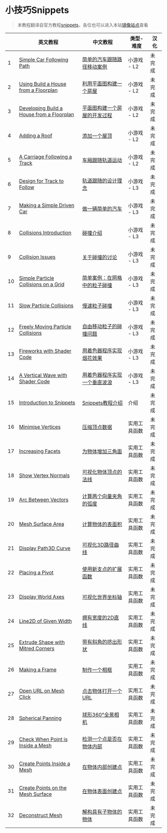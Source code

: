 # 小技巧Snippets
> 本教程翻译自官方教程[snippets](https://doc.babylonjs.com/snippets/)，各位也可以进入本站[镜像站点](https://endoc.cnbabylon.com/snippets/)查看


|    | 英文教程                                                                                                           | 中文教程                                                                       | 类型-难度 | 汉化 |
| -- | ---------------------------------------------------------------------------------------------------------------------- | ---------------------------------------------------------------------------------- | ------------ | ------ |
| 1  | <a href='https://endoc.cnbabylon.com/snippets/Car_Path' target='_blank'>Simple Car Following Path</a>                  | [简单的汽车跟随路径移动案例](https://doc.cnbabylon.com/1-0-snippets_Car_Path) | 小游戏 - L2 | 未完成 |
| 2  | <a href='https://endoc.cnbabylon.com/snippets/House_Use' target='_blank'>Using Build a House from a Floorplan</a>      | [利用平面图构建一个房屋](https://doc.cnbabylon.com/2-0-snippets_House_Use) | 小游戏 - L2 | 未完成 |
| 3  | <a href='https://endoc.cnbabylon.com/snippets/House' target='_blank'>Developing Build a House from a Floorplan</a>     | [平面图构建一个房屋的开发过程](https://doc.cnbabylon.com/3-0-snippets_House) | 小游戏 - L2 | 未完成 |
| 4  | <a href='https://endoc.cnbabylon.com/snippets/roof' target='_blank'>Adding a Roof</a>                                  | [添加一个屋顶](https://doc.cnbabylon.com/4-0-snippets_roof)                  | 小游戏 - L2 | 未完成 |
| 5  | <a href='https://endoc.cnbabylon.com/snippets/Track' target='_blank'>A Carriage Following a Track</a>                  | [车厢跟随轨道运动](https://doc.cnbabylon.com/5-0-snippets_Track)           | 小游戏 - L2 | 未完成 |
| 6  | <a href='https://endoc.cnbabylon.com/snippets/Track_Code' target='_blank'>Design for Track to Follow</a>               | [轨道跟随的设计理念](https://doc.cnbabylon.com/6-0-snippets_Track_Code)   | 小游戏 - L3 | 未完成 |
| 7  | <a href='https://endoc.cnbabylon.com/snippets/Car_Driven' target='_blank'>Making a Simple Driven Car</a>               | [做一辆简单的汽车](https://doc.cnbabylon.com/7-0-snippets_Car_Driven)      | 小游戏 - L3 | 未完成 |
| 8  | <a href='https://endoc.cnbabylon.com/snippets/Collide_Intro' target='_blank'>Collisions Introduction</a>               | [碰撞介绍](https://doc.cnbabylon.com/8-0-snippets_Collide_Intro)               | 小游戏 - L3 | 未完成 |
| 9  | <a href='https://endoc.cnbabylon.com/snippets/Issues' target='_blank'>Collision Issues</a>                             | [关于碰撞的讨论](https://doc.cnbabylon.com/9-0-snippets_Issues)             | 小游戏 - L3 | 未完成 |
| 10 | <a href='https://endoc.cnbabylon.com/snippets/Grid_Moves' target='_blank'>Simple Particle Collisions on a Grid</a>     | [简单案例：在网格中的粒子碰撞](https://doc.cnbabylon.com/10-0-snippets_Grid_Moves) | 小游戏 - L3 | 未完成 |
| 11 | <a href='https://endoc.cnbabylon.com/snippets/Slow_Collide' target='_blank'>Slow Particle Collisions</a>               | [慢速粒子碰撞](https://doc.cnbabylon.com/11-0-snippets_Slow_Collide)         | 小游戏 - L3 | 未完成 |
| 12 | <a href='https://endoc.cnbabylon.com/snippets/Free_Collide' target='_blank'>Freely Moving Particle Collisions</a>      | [自由移动粒子的碰撞问题](https://doc.cnbabylon.com/12-0-snippets_Free_Collide) | 小游戏 - L3 | 未完成 |
| 13 | <a href='https://endoc.cnbabylon.com/snippets/Writing2' target='_blank'>Fireworks with Shader Code</a>                 | [用着色器程序实现烟花效果](https://doc.cnbabylon.com/13-0-snippets_Writing2) | 小游戏 - L3 | 未完成 |
| 14 | <a href='https://endoc.cnbabylon.com/snippets/Writing1' target='_blank'>A Vertical Wave with Shader Code</a>           | [用着色器程序实现一个垂直波浪](https://doc.cnbabylon.com/14-0-snippets_Writing1) | 小游戏 - L3 | 未完成 |
| 15 | <a href='https://endoc.cnbabylon.com/snippets/Introduction' target='_blank'>Introduction to Snippets</a>               | [Snippets教程介绍](https://doc.cnbabylon.com/15-0-snippets_Introduction)       | 介绍       | 未完成 |
| 16 | <a href='https://endoc.cnbabylon.com/snippets/Minimise_Vertices' target='_blank'>Minimise Vertices</a>                 | [压缩顶点数据](https://doc.cnbabylon.com/16-0-snippets_Minimise_Vertices)    | 实用工具函数 | 未完成 |
| 17 | <a href='https://endoc.cnbabylon.com/snippets/Increasing_Facets' target='_blank'>Increasing Facets</a>                 | [为物体增加三角面](https://doc.cnbabylon.com/17-0-snippets_Increasing_Facets) | 实用工具函数 | 未完成 |
| 18 | <a href='https://endoc.cnbabylon.com/snippets/Normals' target='_blank'>Show Vertex Normals</a>                         | [可视化物体顶点的法线](https://doc.cnbabylon.com/18-0-snippets_Normals)  | 实用工具函数 | 未完成 |
| 19 | <a href='https://endoc.cnbabylon.com/snippets/Sector' target='_blank'>Arc Between Vectors</a>                          | [计算两个向量夹角的弧度](https://doc.cnbabylon.com/19-0-snippets_Sector) | 实用工具函数 | 未完成 |
| 20 | <a href='https://endoc.cnbabylon.com/snippets/area' target='_blank'>Mesh Surface Area</a>                              | [计算物体的表面积](https://doc.cnbabylon.com/20-0-snippets_area)           | 实用工具函数 | 未完成 |
| 21 | <a href='https://endoc.cnbabylon.com/snippets/Path3D' target='_blank'>Display Path3D Curve</a>                         | [可视化3D路径曲线](https://doc.cnbabylon.com/21-0-snippets_Path3D)          | 实用工具函数 | 未完成 |
| 22 | <a href='https://endoc.cnbabylon.com/snippets/Pivot' target='_blank'>Placing a Pivot</a>                               | [使用新支点的扩展函数](https://doc.cnbabylon.com/22-0-snippets_Pivot)    | 实用工具函数 | 未完成 |
| 23 | <a href='https://endoc.cnbabylon.com/snippets/World_Axes' target='_blank'>Display World Axes</a>                       | [可视化世界坐标轴](https://doc.cnbabylon.com/23-0-snippets_World_Axes)     | 实用工具函数 | 未完成 |
| 24 | <a href='https://endoc.cnbabylon.com/snippets/Line2D' target='_blank'>Line2D of Given Width</a>                        | [拥有宽度的2D直线](https://doc.cnbabylon.com/24-0-snippets_Line2D)          | 实用工具函数 | 未完成 |
| 25 | <a href='https://endoc.cnbabylon.com/snippets/Mitred' target='_blank'>Extrude Shape with Mitred Corners</a>            | [带有斜角的挤出形状](https://doc.cnbabylon.com/25-0-snippets_Mitred)      | 实用工具函数 | 未完成 |
| 26 | <a href='https://endoc.cnbabylon.com/snippets/Frame' target='_blank'>Making a Frame</a>                                | [制作一个相框](https://doc.cnbabylon.com/26-0-snippets_Frame)                | 实用工具函数 | 未完成 |
| 27 | <a href='https://endoc.cnbabylon.com/snippets/OpenUrl' target='_blank'>Open URL on Mesh Click</a>                      | [点击物体打开一个URL](https://doc.cnbabylon.com/27-0-snippets_OpenUrl)     | 实用工具函数 | 未完成 |
| 28 | <a href='https://endoc.cnbabylon.com/snippets/SphericalPanning' target='_blank'>Spherical Panning</a>                  | [球形360°全景相机](https://doc.cnbabylon.com/28-0-snippets_SphericalPanning) | 实用工具函数 | 未完成 |
| 29 | <a href='https://endoc.cnbabylon.com/snippets/IsInside' target='_blank'>Check When Point is Inside a Mesh</a>          | [检测一个点是否在物体内部](https://doc.cnbabylon.com/29-0-snippets_IsInside) | 实用工具函数 | 未完成 |
| 30 | <a href='https://endoc.cnbabylon.com/snippets/InnerMeshPoints' target='_blank'>Create Points Inside a Mesh</a>         | [在物体内部创建点](https://doc.cnbabylon.com/30-0-snippets_InnerMeshPoints) | 实用工具函数 | 未完成 |
| 31 | <a href='https://endoc.cnbabylon.com/snippets/SurfaceMeshPoints' target='_blank'>Create Points on the Mesh Surface</a> | [在物体表面创建点](https://doc.cnbabylon.com/31-0-snippets_SurfaceMeshPoints) | 实用工具函数 | 未完成 |
| 32 | <a href='https://endoc.cnbabylon.com/snippets/Deconstruct_Mesh' target='_blank'>Deconstruct Mesh</a>                   | [解构具有子物体的物体](https://doc.cnbabylon.com/32-0-snippets_Deconstruct_Mesh) | 实用工具函数 | 未完成 |